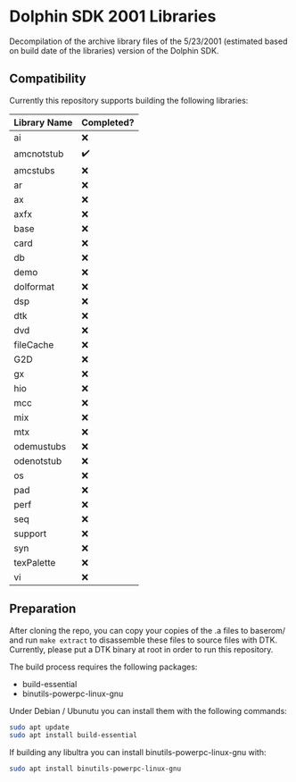 # Dolphin SDK 2001 Libraries

Decompilation of the archive library files of the 5/23/2001 (estimated based on build date of the libraries) version of the Dolphin SDK.

## Compatibility

Currently this repository supports building the following libraries:

| Library Name | Completed? |
| ------------ | ---------- |
| ai           | :x: |
| amcnotstub   | :heavy_check_mark: |
| amcstubs     | :x: |
| ar           | :x: |
| ax           | :x: |
| axfx         | :x: |
| base         | :x: |
| card         | :x: |
| db           | :x: |
| demo         | :x: |
| dolformat    | :x: |
| dsp          | :x: |
| dtk          | :x: |
| dvd          | :x: |
| fileCache    | :x: |
| G2D          | :x: |
| gx           | :x: |
| hio          | :x: |
| mcc          | :x: |
| mix          | :x: |
| mtx          | :x: |
| odemustubs   | :x: |
| odenotstub   | :x: |
| os           | :x: |
| pad          | :x: |
| perf         | :x: |
| seq          | :x: |
| support      | :x: |
| syn          | :x: |
| texPalette   | :x: |
| vi           | :x: |

## Preparation

After cloning the repo, you can copy your copies of the .a files to baserom/ and run `make extract` to disassemble these files to source files with DTK. Currently, please put a DTK binary at root in order to run this repository.

The build process requires the following packages:

- build-essential
- binutils-powerpc-linux-gnu

Under Debian / Ubunutu you can install them with the following commands:

```bash
sudo apt update
sudo apt install build-essential
```

If building any libultra you can install binutils-powerpc-linux-gnu with:

```bash
sudo apt install binutils-powerpc-linux-gnu
```

